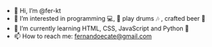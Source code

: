 - 👋 Hi, I’m @fer-kt
- 👀 I’m interested in programming :computer:, :metal: play drums :notes: , crafted beer :beers:
- 🌱 I’m currently learning HTML, CSS, JavaScript and Python :snake:
- 📫 How to reach me: fernandoecate@gmail.com 

